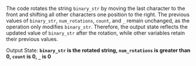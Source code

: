 The code rotates the string `binary_str` by moving the last character to the front and shifting all other characters one position to the right. The previous values of `binary_str`, `num_rotations`, `count`, and `_` remain unchanged, as the operation only modifies `binary_str`. Therefore, the output state reflects the updated value of `binary_str` after the rotation, while other variables retain their previous values.

Output State: **`binary_str` is the rotated string, `num_rotations` is greater than 0, `count` is 0, `_` is 0**